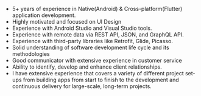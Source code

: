 - 5+ years of experience in Native(Android) & Cross-platform(Flutter) application development.
- Highly motivated and focused on UI Design
- Experience with Android Studio and Visual Studio tools.
- Experience with remote data via REST API, JSON, and GraphQL API.
- Experience with third-party libraries like Retrofit, Glide, Picasso.
- Solid understanding of software development life cycle and its methodologies
- Good communicator with extensive experience in customer service 
- Ability to identify, develop and enhance client relationships. 
- I have extensive experience that covers a variety of different project set-ups from building apps from start to finish to the development and continuous delivery for large-scale, long-term projects.

<!---
vekariyasagar/vekariyasagar is a ✨ special ✨ repository because its `README.md` (this file) appears on your GitHub profile.
You can click the Preview link to take a look at your changes.
--->
